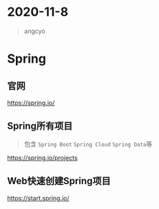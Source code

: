 # 2020-11-8

> angcyo

# Spring

## 官网

https://spring.io/

## Spring所有项目

> 包含 `Spring Boot` `Spring Cloud` `Spring Data`等

https://spring.io/projects

## Web快速创建Spring项目

https://start.spring.io/